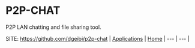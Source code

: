 # P2P-CHAT

 P2P LAN chatting and file sharing tool.

 SITE: https://github.com/dgeibi/p2p-chat
 | [Applications](https://portable-linux-apps.github.io/apps.html) | [Home](https://portable-linux-apps.github.io)
 | --- | --- |
